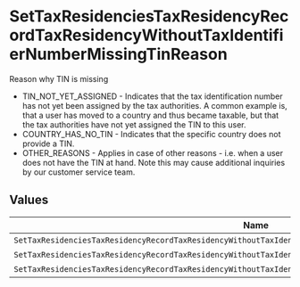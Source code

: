 # SetTaxResidenciesTaxResidencyRecordTaxResidencyWithoutTaxIdentifierNumberMissingTinReason

Reason why TIN is missing
* TIN_NOT_YET_ASSIGNED - Indicates that the tax identification number has not yet been assigned by the tax authorities. A common example is, that a user has moved to a country and thus became taxable, but that the tax authorities have not yet assigned the TIN to this user.
* COUNTRY_HAS_NO_TIN - Indicates that the specific country does not provide a TIN.
* OTHER_REASONS - Applies in case of other reasons - i.e. when a user does not have the TIN at hand. Note this may cause additional inquiries by our customer service team.


## Values

| Name                                                                                                         | Value                                                                                                        |
| ------------------------------------------------------------------------------------------------------------ | ------------------------------------------------------------------------------------------------------------ |
| `SetTaxResidenciesTaxResidencyRecordTaxResidencyWithoutTaxIdentifierNumberMissingTinReasonTinNotYetAssigned` | TIN_NOT_YET_ASSIGNED                                                                                         |
| `SetTaxResidenciesTaxResidencyRecordTaxResidencyWithoutTaxIdentifierNumberMissingTinReasonCountryHasNoTin`   | COUNTRY_HAS_NO_TIN                                                                                           |
| `SetTaxResidenciesTaxResidencyRecordTaxResidencyWithoutTaxIdentifierNumberMissingTinReasonOtherReasons`      | OTHER_REASONS                                                                                                |